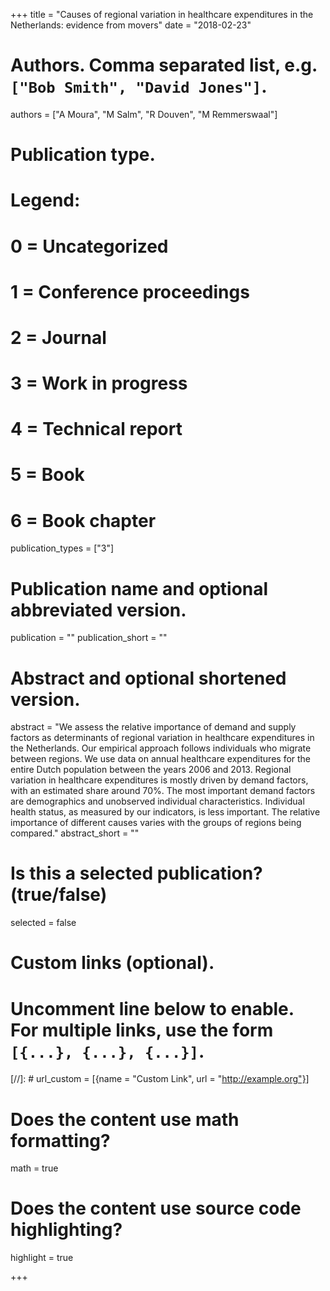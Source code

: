 +++
title = "Causes of regional variation in healthcare expenditures in the Netherlands: evidence from movers"
date = "2018-02-23"

# Authors. Comma separated list, e.g. `["Bob Smith", "David Jones"]`.
authors = ["A Moura", "M Salm", "R Douven", "M Remmerswaal"]

# Publication type.
# Legend:
# 0 = Uncategorized
# 1 = Conference proceedings
# 2 = Journal
# 3 = Work in progress
# 4 = Technical report
# 5 = Book
# 6 = Book chapter
publication_types = ["3"]

# Publication name and optional abbreviated version.
publication = ""
publication_short = ""

# Abstract and optional shortened version.
abstract = "We assess the relative importance of demand and supply factors as determinants of regional variation in healthcare expenditures in the Netherlands. Our empirical approach follows individuals who migrate between regions. We use data on annual healthcare expenditures for the entire Dutch population between the years 2006 and 2013. Regional variation in healthcare expenditures is mostly driven by demand factors, with an estimated share around 70%. The most important demand factors are demographics and unobserved individual characteristics. Individual health status, as measured by our indicators, is less important. The relative importance of different causes varies with the groups of regions being compared."
abstract_short = ""


# Is this a selected publication? (true/false)
selected = false


# Custom links (optional).
#   Uncomment line below to enable. For multiple links, use the form `[{...}, {...}, {...}]`.
[//]: # url_custom = [{name = "Custom Link", url = "http://example.org"}]

# Does the content use math formatting?
math = true

# Does the content use source code highlighting?
highlight = true


+++


